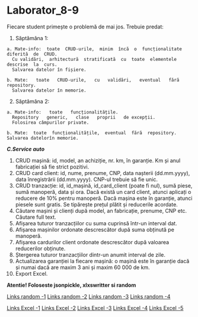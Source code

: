 # Laborator_8-9
Fiecare student primește o problemă de mai jos. Trebuie predat:
  1. Săptămâna 1: 
    
    a. Mate-info:  toate  CRUD-urile,  minim  încă  o  funcționalitate  diferită  de  CRUD. 
      Cu validări,  arhitectură  stratificată  cu  toate  elementele  descrise  la  curs. 
      Salvarea datelor în fișiere.
    
    b. Mate:   toate   CRUD-urile,   cu   validări,   eventual   fără   repository.   
      Salvarea datelor în memorie.
  2. Săptămâna 2:
    
    a. Mate-info:   toate   funcționalitățile.   
      Repository   generic,   clase   proprii   de excepții. 
      Folosirea câmpurilor private.
    
    b. Mate:  toate  funcționalitățile,  eventual  fără  repository.  Salvarea datelorîn memorie.
    
***C.Service auto***

1. CRUD mașină: id, model, an achiziție, nr. km, în garanție. Km și anul fabricației să fie strict pozitivi.
2. CRUD card client: id, nume, prenume, CNP, data nașterii (dd.mm.yyyy), data înregistrării (dd.mm.yyyy). CNP-ul trebuie să fie unic.
3. CRUD tranzacție:  id, id_mașină, id_card_client (poate fi nul), sumă piese, sumă manoperă, data și ora. Dacă există un card client, atunci aplicați o reducere de 10% pentru manoperă. Dacă mașina este în garanție, atunci piesele sunt gratis. Se tipărește prețul plătit și reducerile acordate.
4. Căutare mașini și clienți după model, an fabricație, prenume, CNP etc. Căutare full text.
5. Afișarea tuturor tranzacțiilor cu suma cuprinsă într-un interval dat.
6. Afișarea mașinilor  ordonate descrescător după suma obținută pe manoperă.
7. Afișarea cardurilor client ordonate descrescător după valoarea reducerilor obținute.
8. Ștergerea tuturor tranzacțiilor dintr-un anumit interval de zile.
9. Actualizarea garanției la fiecare mașină: o mașină este în garanție dacă și numai dacă are maxim 3 ani și maxim 60 000 de km.
10. Export Excel.

**Atentie! Foloseste jsonpickle, xlxswritter si random**



[Links random -1](https://stackoverflow.com/questions/40921767/generate-list-of-random-names-python)
[Links random -2](https://pynative.com/python-get-random-float-numbers/)
[Links random -3](https://docs.python.org/3/library/random.html)
[Links random -4](https://machinelearningmastery.com/how-to-generate-random-numbers-in-python/)


[Links Excel -1](https://www.datacamp.com/community/tutorials/python-excel-tutorial)
[Links Excel -2](https://www.geeksforgeeks.org/reading-excel-file-using-python/)
[Links Excel -3](https://realpython.com/openpyxl-excel-spreadsheets-python/)
[Links Excel -4](https://xlsxwriter.readthedocs.io/)
[Links Excel -5](https://stackabuse.com/reading-and-writing-excel-files-in-python-with-the-pandas-library/)

